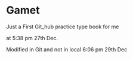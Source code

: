 # Gamet

Just a First Git_hub practice type book for me

at 5:38 pm 27th Dec.

Modified in Git and not in local
6:06 pm 29th Dec

